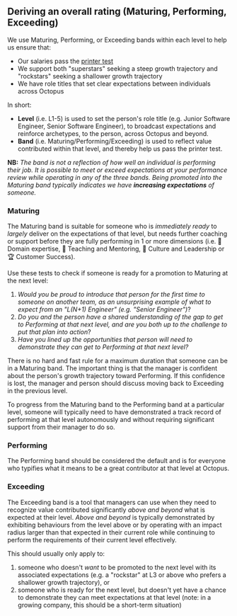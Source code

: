 ## Deriving an overall rating (Maturing, Performing, Exceeding)

We use Maturing, Performing, or Exceeding bands within each level to help us ensure that:
- Our salaries pass the [printer test](https://handbook.octopus.com/life-octopus/career#compensation-philosophy)
- We support both "superstars" seeking a steep growth trajectory and "rockstars" seeking a shallower growth trajectory
- We have role titles that set clear expectations between individuals across Octopus

In short:
- **Level** (i.e. L1-5) is used to set the person's role title (e.g. Junior Software Engineer, Senior Software Engineer), to broadcast expectations and reinforce archetypes, to the person, across Octopus and beyond.
- **Band** (i.e. Maturing/Performing/Exceeding) is used to reflect value contributed within that level, and thereby help us pass the printer test. 

**NB:** _The band is not a reflection of how well an individual is performing their job. It is possible to meet or exceed expectations at your performance review while operating in any of the three bands. Being promoted into the Maturing band typically indicates we have **increasing expectations** of someone._

### Maturing

The Maturing band is suitable for someone who is _immediately ready_ to _largely_ deliver on the expectations of that level, but needs further coaching or support before they are fully performing in 1 or more dimensions (i.e. 🦉 Domain expertise, 🌱 Teaching and Mentoring, 🧭 Culture and Leadership or 🏆 Customer Success).

Use these tests to check if someone is ready for a promotion to Maturing at the next level:

1. _Would you be proud to introduce that person for the first time to someone on another team, as an unsurprising example of what to expect from an "L(N+1) Engineer" (e.g. "Senior Engineer")_?
2. _Do you and the person have a shared understanding of the gap to get to Performing at that next level, and are you both up to the challenge to put that plan into action_?
3. _Have you lined up the opportunities that person will need to demonstrate they can get to Performing at that next level?_

There is no hard and fast rule for a maximum duration that someone can be in a Maturing band. The important thing is that the manager is confident about the person's growth trajectory toward Performing. If this confidence is lost, the manager and person should discuss moving back to Exceeding in the previous level.

To progress from the Maturing band to the Performing band at a particular level, someone will typically need to have demonstrated a track record of performing at that level autonomously and without requiring significant support from their manager to do so.

### Performing

The Performing band should be considered the default and is for everyone who typifies what it means to be a great contributor at that level at Octopus. 

### Exceeding

The Exceeding band is a tool that managers can use when they need to recognize value contributed significantly _above and beyond_ what is expected at their level. _Above and beyond_ is typically demonstrated by exhibiting behaviours from the level above or by operating with an impact radius larger than that expected in their current role while continuing to perform the requirements of their current level effectively.

This should usually only apply to:

1. someone who doesn't _want_ to be promoted to the next level with its associated expectations (e.g. a "rockstar" at L3 or above who prefers a shallower growth trajectory), or
2. someone who is ready for the next level, but doesn't yet have a chance to demonstrate they can meet expectations at that level (note: in a growing company, this should be a short-term situation)
